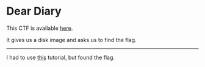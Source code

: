 # Dear Diary

This CTF is available [here](https://play.picoctf.org/practice/challenge/413?category=4&page=1&solved=1).

It gives us a disk image and asks us to find the flag.

---

I had to use [this](https://medium.com/@0xVirtu4l/picoctf-2024-dear-diary-challenge-solve-e751c09e5741) tutorial, but found the flag.
